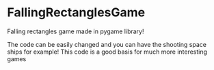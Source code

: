 # FallingRectanglesGame
Falling rectangles game made in pygame library!

The code can be easily changed and you can have the shooting space ships for example! This code is a good basis for much more interesting games

